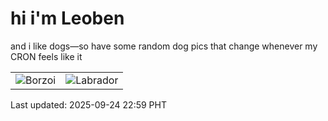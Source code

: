 # hi i'm Leoben

and i like dogs—so have some random dog pics that change whenever my CRON feels like it

|  |  |
|--------|----------|
| ![Borzoi](https://random-dog-vercel.vercel.app/api/random-borzoi?v=1758725989) | ![Labrador](https://random-dog-vercel.vercel.app/api/random-labrador?v=1758725989) |

Last updated: 2025-09-24 22:59 PHT
